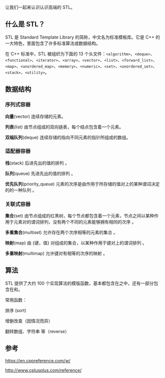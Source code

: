 让我们一起来认识认识高端的 STL。

## 什么是 STL？

STL 是 Standard Template Library 的简称，中文名为标准模板库。它是 C++ 的一大特色，里面包含了许多标准算法或数据结构。

在 C++ 标准中，STL 被组织为下面的 13 个头文件：`<algorithm>`、`<deque>`、`<functional>`、`<iterator>`、`<array>`、`<vector>`、`<list>`、`<forward_list>`、`<map>`、`<unordered_map>`、`<memory>`、`<numeric>`、`<set>`、`<unordered_set>`、`<stack>`、`<utility>`。

## 数据结构

### 序列式容器

**向量**(vector) 连续存储的元素。

**列表**(list) 由节点组成的双向链表，每个结点包含着一个元素。

**双端队列**(deque) 连续存储的指向不同元素的指针所组成的数组。

### 适配器容器

**栈**(stack) 后进先出的值的排列 。

**队列**(queue) 先进先出的值的排列 。

**优先队列**(priority_queue) 元素的次序是由作用于所存储的值对上的某种谓词决定的的一种队列 。

### 关联式容器

**集合**(set) 由节点组成的红黑树，每个节点都包含着一个元素，节点之间以某种作用于元素对的谓词排列，没有两个不同的元素能够拥有相同的次序 。

**多重集合**(multiset) 允许存在两个次序相等的元素的集合 。

**映射**(map) 由 {键，值} 对组成的集合，以某种作用于键对上的谓词排列 。

**多重映射**(multimap) 允许键对有相等的次序的映射 。

## 算法

STL 提供了大约 100 个实现算法的模版函数，基本都包含在<algorithm>之中，还有一部分包含在<numeric>和<functional>。

常用函数：

排序 (sort)

增删改查（因情况而异）

翻转数组、字符串 等（reverse）

## 参考

<https://en.cppreference.com/w/>

<http://www.cplusplus.com/reference/>
